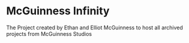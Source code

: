 # McGuinness Infinity

The Project created by Ethan and Elliot McGuinness to host all archived projects from McGuinness Studios
